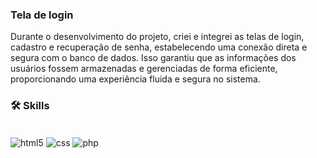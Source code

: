 ﻿### Tela de login

Durante o desenvolvimento do projeto, criei e integrei as telas de login, cadastro e recuperação de senha, estabelecendo uma conexão direta e segura com o banco de dados. Isso garantiu que as informações dos usuários fossem armazenadas e gerenciadas de forma eficiente, proporcionando uma experiência fluida e segura no sistema.

### 🛠 Skills
<div style="display: inline-block;"><br/>
    <img src="https://img.shields.io/badge/HTML5-E34F26?style=for-the-badge&logo=html5&logoColor=white" align="center" alt="html5">
    <img src="https://img.shields.io/badge/CSS3-1572B6?style=for-the-badge&logo=css3&logoColor=white" align="center" alt="css">
     <img src="https://img.shields.io/badge/PHP-777BB4?style=for-the-badge&logo=php&logoColor=white" align="center" alt="php">
    
</div><br/>
